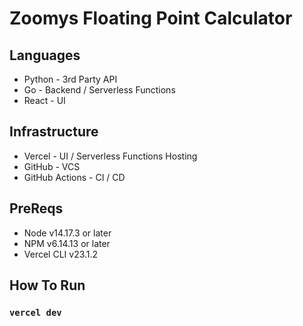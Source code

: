 # Zoomys Floating Point Calculator

## Languages

- Python - 3rd Party API
- Go - Backend / Serverless Functions
- React - UI

## Infrastructure

- Vercel - UI / Serverless Functions Hosting
- GitHub - VCS
- GitHub Actions - CI / CD

## PreReqs

- Node v14.17.3 or later
- NPM v6.14.13 or later
- Vercel CLI v23.1.2

## How To Run

### `vercel dev`
